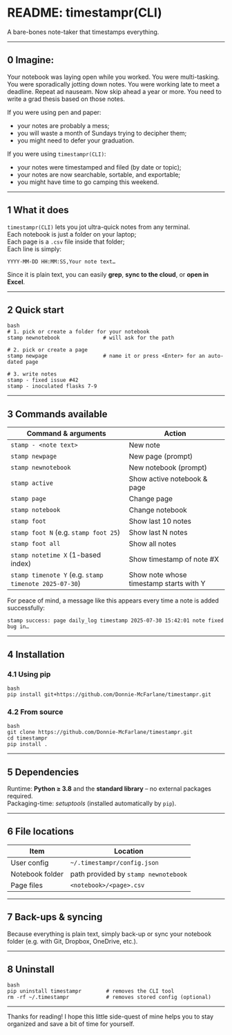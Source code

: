 # README: timestampr(CLI)

A bare-bones note-taker that timestamps everything.

---

## 0 Imagine:

Your notebook was laying open while you worked. You were multi-tasking. You were sporadically jotting down notes. You were working late to meet a deadline. Repeat ad nauseam. Now skip ahead a year or more. You need to write a grad thesis based on those notes.

If you were using pen and paper:
- your notes are probably a mess;
- you will waste a month of Sundays trying to decipher them;
- you might need to defer your graduation.

If you were using `timestampr(CLI)`:
- your notes were timestamped and filed (by date or topic);
- your notes are now searchable, sortable, and exportable;
- you might have time to go camping this weekend.

---

## 1 What it does

`timestampr(CLI)` lets you jot ultra-quick notes from any terminal.\
Each notebook is just a folder on your laptop;\
Each page is a `.csv` file inside that folder;\
Each line is simply:

```
YYYY-MM-DD HH:MM:SS,Your note text…
```

Since it is plain text, you can easily **grep**, **sync to the cloud**, or **open in Excel**.

---

## 2 Quick start

```
bash
# 1. pick or create a folder for your notebook
stamp newnotebook              # will ask for the path

# 2. pick or create a page
stamp newpage                  # name it or press <Enter> for an auto-dated page

# 3. write notes
stamp - fixed issue #42
stamp - inoculated flasks 7-9
```

---

## 3 Commands available

| Command & arguments                                   | Action                                  |
| ----------------------------------------------------- | --------------------------------------- |
| `stamp - <note text>`                                 | New note                                |
| `stamp newpage`                                       | New page (prompt)                       |
| `stamp newnotebook`                                   | New notebook (prompt)                   |
| `stamp active`                                        | Show active notebook & page             |
| `stamp page`                                          | Change page                             |
| `stamp notebook`                                      | Change notebook                         |
| `stamp foot`                                          | Show last 10 notes                      |
| `stamp foot N` (e.g. `stamp foot 25`)                 | Show last N notes                       |
| `stamp foot all`                                      | Show all notes                          |
| `stamp notetime X` (1-based index)                    | Show timestamp of note #X               |
| `stamp timenote Y` (e.g. `stamp timenote 2025-07-30`) | Show note whose timestamp starts with Y |

For peace of mind, a message like this appears every time a note is added successfully:

```
stamp success: page daily_log timestamp 2025-07-30 15:42:01 note fixed bug in…
```

---

## 4 Installation

### 4.1 Using pip

```
bash
pip install git+https://github.com/Donnie-McFarlane/timestampr.git
```

### 4.2 From source

```
bash
git clone https://github.com/Donnie-McFarlane/timestampr.git
cd timestampr
pip install .
```

---

## 5 Dependencies

Runtime: **Python ≥ 3.8** and the **standard library** – no external packages required.\
Packaging-time: *setuptools* (installed automatically by `pip`).

---

## 6 File locations

| Item            | Location                             |
| --------------- | ------------------------------------ |
| User config     | `~/.timestampr/config.json`          |
| Notebook folder | path provided by `stamp newnotebook` |
| Page files      | `<notebook>/<page>.csv`              |

---

## 7 Back-ups & syncing

Because everything is plain text, simply back-up or sync your notebook folder (e.g. with Git, Dropbox, OneDrive, etc.).

---

## 8 Uninstall

```
bash
pip uninstall timestampr        # removes the CLI tool
rm -rf ~/.timestampr            # removes stored config (optional)
```

---

Thanks for reading! I hope this little side-quest of mine helps you to stay organized and save a bit of time for yourself.
